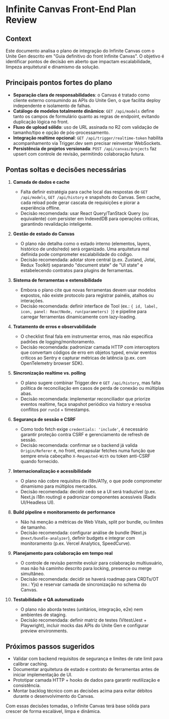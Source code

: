 # Infinite Canvas Front-End Plan Review

## Context

Este documento analisa o plano de integração do Infinite Canvas com o Unite Gen descrito em "Guia definitivo do front Infinite Canvas". O objetivo é identificar pontos de decisão em aberto que impactam escalabilidade, limpeza arquitetural e dinamismo da solução.

## Principais pontos fortes do plano

- **Separação clara de responsabilidades**: o Canvas é tratado como cliente externo consumindo as APIs do Unite Gen, o que facilita deploy independente e isolamento de falhas.
- **Catálogo de modelos totalmente dinâmico**: `GET /api/models` define tanto os campos de formulário quanto as regras de endpoint, evitando duplicação lógica no front.
- **Fluxo de upload sólido**: uso de URL assinada no R2 com validação de tamanho/tipo e opção de pós-processamento.
- **Integração realtime opcional**: `GET /api/trigger/realtime-token` habilita acompanhamento via Trigger.dev sem precisar reinventar WebSockets.
- **Persistência de projetos versionada**: `POST /api/canvas/projects` faz upsert com controle de revisão, permitindo colaboração futura.

## Pontas soltas e decisões necessárias

1. **Camada de dados e cache**
   - Falta definir estratégia para cache local das respostas de `GET /api/models`, `GET /api/history` e snapshots do Canvas. Sem cache, cada reload pode gerar cascata de requisições e piorar a experiência offline.
   - Decisão recomendada: usar React Query/TanStack Query (ou equivalente) com persister em IndexedDB para operações críticas, garantindo revalidação inteligente.

2. **Gestão de estado do Canvas**
   - O plano não detalha como o estado interno (elementos, layers, histórico de undo/redo) será organizado. Uma arquitetura mal definida pode comprometer escalabilidade do código.
   - Decisão recomendada: adotar store central (p.ex. Zustand, Jotai, Redux Toolkit) separando "document state" de "UI state" e estabelecendo contratos para plugins de ferramentas.

3. **Sistema de ferramentas e extensibilidade**
   - Embora o plano cite que novas ferramentas devem usar modelos expostos, não existe protocolo para registrar painéis, atalhos ou interações.
   - Decisão recomendada: definir interface de Tool (ex.: `{ id, label, icon, panel: ReactNode, run(parameters) }`) e pipeline para carregar ferramentas dinamicamente com lazy-loading.

4. **Tratamento de erros e observabilidade**
   - O checklist final fala em instrumentar erros, mas não especifica padrões de logging/monitoramento.
   - Decisão recomendada: padronizar camada HTTP com interceptors que convertam códigos de erro em objetos typed, enviar eventos críticos ao Sentry e capturar métricas de latência (p.ex. com OpenTelemetry browser SDK).

5. **Sincronização realtime vs. polling**
   - O plano sugere combinar Trigger.dev e `GET /api/history`, mas falta política de reconciliação em casos de perda de conexão ou múltiplas abas.
   - Decisão recomendada: implementar reconciliador que priorize eventos realtime, faça snapshot periódico via history e resolva conflitos por `runId` + timestamps.

6. **Segurança de sessão e CSRF**
   - Como todo fetch exige `credentials: 'include'`, é necessário garantir proteção contra CSRF e gerenciamento de refresh de sessão.
   - Decisão recomendada: confirmar se o backend já valida `Origin/Referer` e, no front, encapsular fetches numa função que sempre envia cabeçalho `X-Requested-With` ou token anti-CSRF quando fornecido.

7. **Internacionalização e acessibilidade**
   - O plano não cobre requisitos de i18n/A11y, o que pode comprometer dinamismo para múltiplos mercados.
   - Decisão recomendada: decidir cedo se a UI será traduzível (p.ex. Next.js i18n routing) e padronizar componentes acessíveis (Radix UI/Headless UI).

8. **Build pipeline e monitoramento de performance**
   - Não há menção a métricas de Web Vitals, split por bundle, ou limites de tamanho.
   - Decisão recomendada: configurar análise de bundle (Next.js `@next/bundle-analyzer`), definir budgets e integrar com monitoramento (p.ex. Vercel Analytics, SpeedCurve).

9. **Planejamento para colaboração em tempo real**
   - O controle de revisão permite evoluir para colaboração multiusuário, mas não há caminho descrito para locking, presence ou merge simultâneo.
   - Decisão recomendada: decidir se haverá roadmap para CRDTs/OT (ex.: Yjs) e reservar camada de sincronização no schema do Canvas.

10. **Testabilidade e QA automatizado**
    - O plano não aborda testes (unitários, integração, e2e) nem ambientes de staging.
    - Decisão recomendada: definir matriz de testes (Vitest/Jest + Playwright), incluir mocks das APIs do Unite Gen e configurar preview environments.

## Próximos passos sugeridos

- Validar com backend requisitos de segurança e limites de rate limit para calibrar caching.
- Documentar arquitetura de estado e contrato de ferramentas antes de iniciar implementação de UI.
- Prototipar camada HTTP + hooks de dados para garantir reutilização e consistência.
- Montar backlog técnico com as decisões acima para evitar débitos durante o desenvolvimento do Canvas.

Com essas decisões tomadas, o Infinite Canvas terá base sólida para crescer de forma escalável, limpa e dinâmica.

